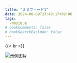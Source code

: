```yaml
---
title: "ミミフィード1"
date: 2024-06-09T23:48:17+09:00
tags:
  -musique
# bookComments: false
# bookSearchExclude: false
---
```



{{< br >}}


![示例图片](/images/music_vol1.png)

